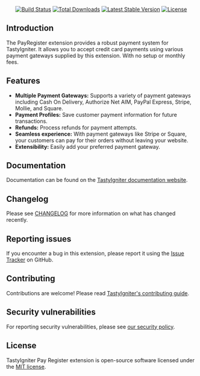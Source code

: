 <p align="center">
    <a href="https://github.com/tastyigniter/ti-ext-payregister/actions"><img src="https://github.com/tastyigniter/ti-ext-payregister/actions/workflows/pipeline.yml/badge.svg" alt="Build Status"></a>
    <a href="https://packagist.org/packages/tastyigniter/ti-ext-payregister"><img src="https://img.shields.io/packagist/dt/tastyigniter/ti-ext-payregister" alt="Total Downloads"></a>
    <a href="https://packagist.org/packages/tastyigniter/ti-ext-payregister"><img src="https://img.shields.io/packagist/v/tastyigniter/ti-ext-payregister" alt="Latest Stable Version"></a>
    <a href="https://packagist.org/packages/tastyigniter/ti-ext-payregister"><img src="https://img.shields.io/packagist/l/tastyigniter/ti-ext-payregister" alt="License"></a>
</p>

## Introduction

The PayRegister extension provides a robust payment system for TastyIgniter. It allows you to accept credit card payments using various payment gateways supplied by this extension. With no setup or monthly fees.

## Features

- **Multiple Payment Gateways:** Supports a variety of payment gateways including Cash On Delivery, Authorize Net AIM, PayPal Express, Stripe, Mollie, and Square.
- **Payment Profiles:** Save customer payment information for future transactions.
- **Refunds:** Process refunds for payment attempts.
- **Seamless experience:** With payment gateways like Stripe or Square, your customers can pay for their orders without leaving your website.
- **Extensibility:** Easily add your preferred payment gateway.

## Documentation

Documentation can be found on the [TastyIgniter documentation website](https://tastyigniter.com/docs/extensions/payregister).

## Changelog

Please see [CHANGELOG](https://github.com/tastyigniter/ti-ext-payregister/blob/master/CHANGELOG.md) for more information on what has changed recently.

## Reporting issues

If you encounter a bug in this extension, please report it using the [Issue Tracker](https://github.com/tastyigniter/ti-ext-payregister/issues) on GitHub.

## Contributing

Contributions are welcome! Please read [TastyIgniter's contributing guide](https://tastyigniter.com/docs/resources/contribution-guide).

## Security vulnerabilities

For reporting security vulnerabilities, please see [our security policy](https://github.com/tastyigniter/ti-ext-payregister/security/policy).

## License

TastyIgniter Pay Register extension is open-source software licensed under the [MIT license](https://github.com/tastyigniter/ti-ext-payregister/blob/master/LICENSE.md).
